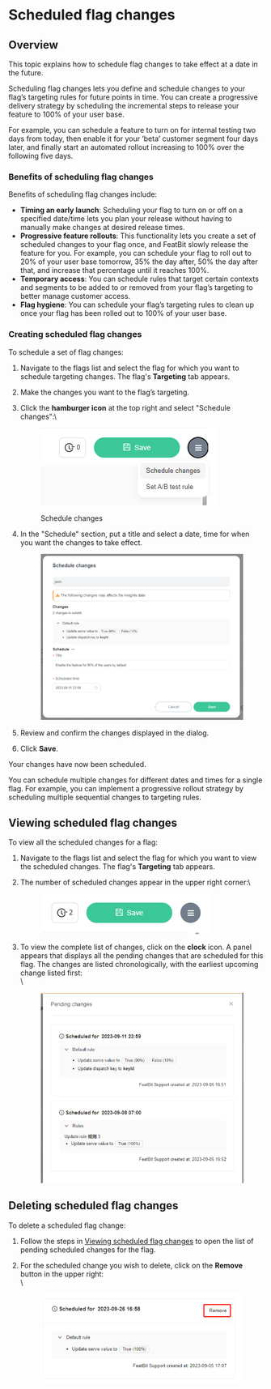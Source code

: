 # Scheduled flag changes

## Overview

This topic explains how to schedule flag changes to take effect at a date in the future.

Scheduling flag changes lets you define and schedule changes to your flag’s targeting rules for future points in time. You can create a progressive delivery strategy by scheduling the incremental steps to release your feature to 100% of your user base.

For example, you can schedule a feature to turn on for internal testing two days from today, then enable it for your ‘beta’ customer segment four days later, and finally start an automated rollout increasing to 100% over the following five days.

### Benefits of scheduling flag changes <a href="#benefits-of-scheduling-flag-changes" id="benefits-of-scheduling-flag-changes"></a>

Benefits of scheduling flag changes include:

* **Timing an early launch**: Scheduling your flag to turn on or off on a specified date/time lets you plan your release without having to manually make changes at desired release times.
* **Progressive feature rollouts**: This functionality lets you create a set of scheduled changes to your flag once, and FeatBit slowly release the feature for you. For example, you can schedule your flag to roll out to 20% of your user base tomorrow, 35% the day after, 50% the day after that, and increase that percentage until it reaches 100%.
* **Temporary access**: You can schedule rules that target certain contexts and segments to be added to or removed from your flag’s targeting to better manage customer access.
* **Flag hygiene**: You can schedule your flag’s targeting rules to clean up once your flag has been rolled out to 100% of your user base.

### Creating scheduled flag changes <a href="#creating-scheduled-flag-changes" id="creating-scheduled-flag-changes"></a>

To schedule a set of flag changes:

1. Navigate to the flags list and select the flag for which you want to schedule targeting changes. The flag's **Targeting** tab appears.
2. Make the changes you want to the flag’s targeting.
3.  Click the **hamburger icon** at the top right and select "Schedule changes":\


    <figure><img src="../../.gitbook/assets/image (2).png" alt=""><figcaption><p>Schedule changes</p></figcaption></figure>
4.  In the "Schedule" section, put a title and select a date, time for when you want the changes to take effect.


    <figure><img src="../../.gitbook/assets/image (3).png" alt=""><figcaption></figcaption></figure>


5. Review and confirm the changes displayed in the dialog.
6. Click **Save**.

Your changes have now been scheduled.

You can schedule multiple changes for different dates and times for a single flag. For example, you can implement a progressive rollout strategy by scheduling multiple sequential changes to targeting rules.

## Viewing scheduled flag changes

To view all the scheduled changes for a flag:

1. Navigate to the flags list and select the flag for which you want to view the scheduled changes. The flag's **Targeting** tab appears.
2.  The number of scheduled changes appear in the upper right corner:\


    <figure><img src="../../.gitbook/assets/image (4).png" alt=""><figcaption></figcaption></figure>
3.  To view the complete list of changes, click on the **clock** icon. A panel appears that displays all the pending changes that are scheduled for this flag. The changes are listed chronologically, with the earliest upcoming change listed first:\
    \


    <figure><img src="../../.gitbook/assets/image (297).png" alt=""><figcaption></figcaption></figure>

## Deleting scheduled flag changes <a href="#deleting-scheduled-flag-changes" id="deleting-scheduled-flag-changes"></a>

To delete a scheduled flag change:

1. Follow the steps in [Viewing scheduled flag changes](scheduled-flag-changes.md#viewing-scheduled-flag-changes) to open the list of pending scheduled changes for the flag.
2.  For the scheduled change you wish to delete, click on the **Remove** button in the upper right:\
    \


    <figure><img src="../../.gitbook/assets/image (298).png" alt=""><figcaption></figcaption></figure>
